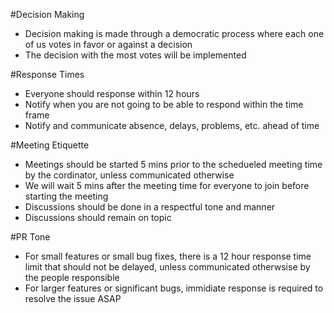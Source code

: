 #Decision Making
- Decision making is made through a democratic process where each one of us votes in favor or against a decision
- The decision with the most votes will be implemented

#Response Times
- Everyone should response within 12 hours
- Notify when you are not going to be able to respond within the time frame
- Notify and communicate absence, delays, problems, etc. ahead of time

#Meeting Etiquette
- Meetings should be started 5 mins prior to the schedueled meeting time by the cordinator, unless communicated otherwise
- We will wait 5 mins after the meeting time for everyone to join before starting the meeting
- Discussions should be done in a respectful tone and manner
- Discussions should remain on topic

#PR Tone
- For small features or small bug fixes, there is a 12 hour response time limit that should not be delayed, unless communicated otherwsise by the people responsible
- For larger features or significant bugs, immidiate response is required to resolve the issue ASAP